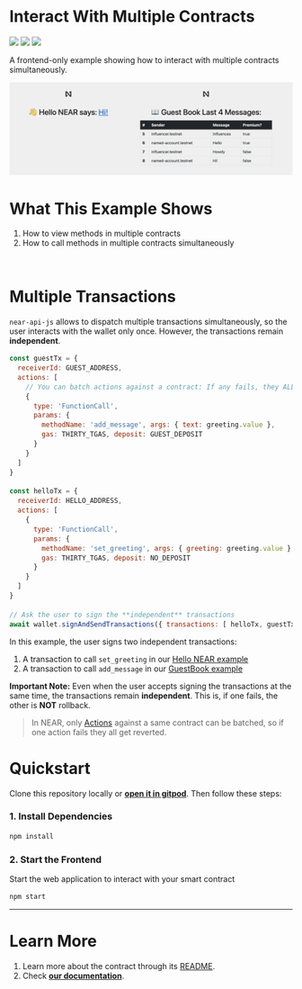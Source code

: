 # Interact With Multiple Contracts 
[![](https://img.shields.io/badge/⋈%20Examples-Intermediate-orange)](https://docs.near.org/tutorials/welcome)
[![](https://img.shields.io/badge/Contract-NONE-gray)](https://docs.near.org/develop/contracts/anatomy)
[![](https://img.shields.io/badge/Frontend-JS-yellow)](https://docs.near.org/develop/integrate/frontend)

A frontend-only example showing how to interact with multiple contracts simultaneously.

![](src/assets/img-for-github.png)


# What This Example Shows

1. How to view methods in multiple contracts
2. How to call methods in multiple contracts simultaneously

<br />

# Multiple Transactions
`near-api-js` allows to dispatch multiple transactions simultaneously, so the user interacts with the wallet only once. However, the transactions remain **independent**.

```js
const guestTx = {
  receiverId: GUEST_ADDRESS,
  actions: [
    // You can batch actions against a contract: If any fails, they ALL get reverted 
    {
      type: 'FunctionCall',
      params: {
        methodName: 'add_message', args: { text: greeting.value },
        gas: THIRTY_TGAS, deposit: GUEST_DEPOSIT
      }
    }
  ]
}

const helloTx = {
  receiverId: HELLO_ADDRESS,
  actions: [
    {
      type: 'FunctionCall',
      params: {
        methodName: 'set_greeting', args: { greeting: greeting.value },
        gas: THIRTY_TGAS, deposit: NO_DEPOSIT
      }
    }
  ]
}

// Ask the user to sign the **independent** transactions
await wallet.signAndSendTransactions({ transactions: [ helloTx, guestTx ] })
```

In this example, the user signs two independent transactions:
1. A transaction to call `set_greeting` in our [Hello NEAR example](https://github.com/near-examples/hello-near-rust)
2. A transaction to call `add_message` in our [GuestBook example](https://github.com/near-examples/guest-book-rust)

**Important Note:** Even when the user accepts signing the transactions at the same time, the
transactions remain **independent**. This is, if one fails, the other is **NOT** rollback.

> In NEAR, only [Actions](https://docs.near.org/develop/contracts/actions) against a same contract can be batched, so if one action fails they all get reverted.


# Quickstart

Clone this repository locally or [**open it in gitpod**](https://gitpod.io/#/https://github.com/near-examples/hello-near-js). Then follow these steps:

### 1. Install Dependencies
```bash
npm install
```

### 2. Start the Frontend
Start the web application to interact with your smart contract 
```bash
npm start
```

---

# Learn More
1. Learn more about the contract through its [README](./contract/README.md).
2. Check [**our documentation**](https://docs.near.org/develop/welcome).